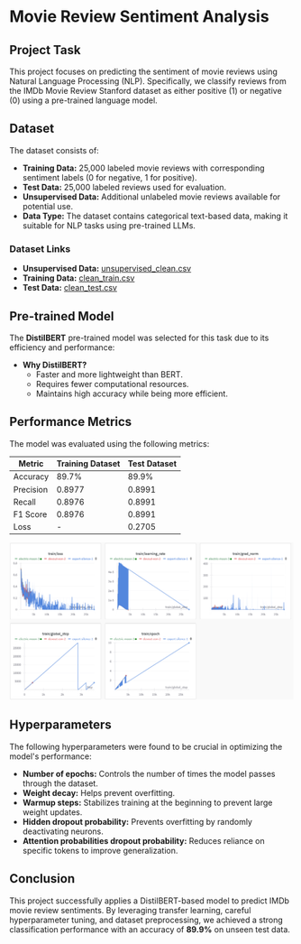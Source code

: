 # Movie Review Sentiment Analysis

## Project Task
This project focuses on predicting the sentiment of movie reviews using Natural Language Processing (NLP). Specifically, we classify reviews from the IMDb Movie Review Stanford dataset as either positive (1) or negative (0) using a pre-trained language model.

## Dataset
The dataset consists of:
- **Training Data:** 25,000 labeled movie reviews with corresponding sentiment labels (0 for negative, 1 for positive).
- **Test Data:** 25,000 labeled reviews used for evaluation.
- **Unsupervised Data:** Additional unlabeled movie reviews available for potential use.
- **Data Type:** The dataset contains categorical text-based data, making it suitable for NLP tasks using pre-trained LLMs.

### Dataset Links
- **Unsupervised Data:** [unsupervised_clean.csv](https://drive.google.com/file/d/1tDVwWYhL6kEtZ8_2-ep3BmjTLt58dP0/view?usp=drive_link)
- **Training Data:** [clean_train.csv](https://drive.google.com/file/d/1MUsG2SpYJBucnLqs6tN4gNOR0WIV544Z/view?usp=drive_link)
- **Test Data:** [clean_test.csv](https://drive.google.com/file/d/1Y1TwntuzKpqdNQUxKqTPN2ZFnPf9XN-K/view?usp=drive_link)

## Pre-trained Model
The **DistilBERT** pre-trained model was selected for this task due to its efficiency and performance:
- **Why DistilBERT?**
  - Faster and more lightweight than BERT.
  - Requires fewer computational resources.
  - Maintains high accuracy while being more efficient.

## Performance Metrics
The model was evaluated using the following metrics:

| Metric       | Training Dataset | Test Dataset |
|-------------|----------------|--------------|
| Accuracy    | 89.7%          | 89.9%        |
| Precision   | 0.8977         | 0.8991       |
| Recall      | 0.8976         | 0.8991       |
| F1 Score    | 0.8976         | 0.8991       |
| Loss        | -              | 0.2705       |

![alt text](<Screenshot 2025-03-26 150706.png>)


## Hyperparameters
The following hyperparameters were found to be crucial in optimizing the model's performance:
- **Number of epochs:** Controls the number of times the model passes through the dataset.
- **Weight decay:** Helps prevent overfitting.
- **Warmup steps:** Stabilizes training at the beginning to prevent large weight updates.
- **Hidden dropout probability:** Prevents overfitting by randomly deactivating neurons.
- **Attention probabilities dropout probability:** Reduces reliance on specific tokens to improve generalization.

## Conclusion
This project successfully applies a DistilBERT-based model to predict IMDb movie review sentiments. By leveraging transfer learning, careful hyperparameter tuning, and dataset preprocessing, we achieved a strong classification performance with an accuracy of **89.9%** on unseen test data.


